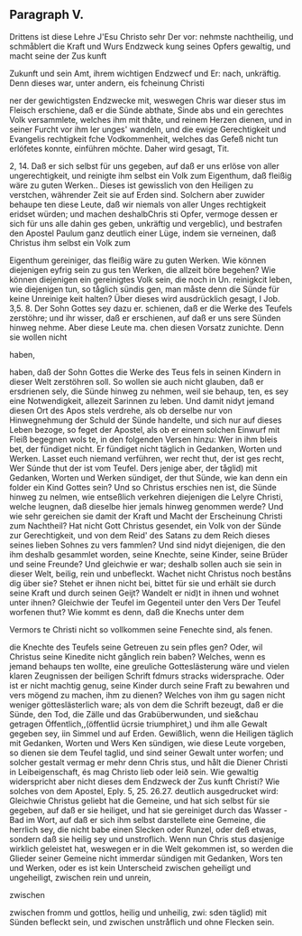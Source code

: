 
<!-- Seite 345 -->
Paragraph  V.
-------------

Drittens ist diese Lehre J'Esu Christo sehr Der vor: nehmste nachtheilig, und schmåblert die Kraft und Wurs Endzweck kung seines Opfers gewaltig, und macht seine der Zus kunft

Zukunft und sein Amt, ihrem wichtigen Endzwecf und Er: nach, unkräftig. Denn dieses war, unter andern, eis fcheinung Christi

ner der gewichtigsten Endzwecke mit, weswegen Chris war dieser stus im Fleisch erschiene, daß er die Sünde abthate, Sinde abs und ein gerechtes Volk versammlete, welches ihm mit thåte, und reinem Herzen dienen, und in seiner Furcht vor ihm ler unges' wandeln, und die ewige Gerechtigkeit und Evangelis rechtigkeit fche Vodkommenheit, welches das Gefeß nicht tun erlófetes konnte, einführen möchte. Daher wird gesagt, Tit.

2, 14. Daß er sich selbst für uns gegeben, auf daß er uns erlöse von aller ungerechtigkeit, und reinigte ihm selbst ein Volk zum Eigenthum, daß fleißig wäre zu guten Werken.. Dieses ist gewisslich von den Heiligen zu verstchen, währender Zeit sie auf Erden sind. Solchern aber zuwider behaupe ten diese Leute, daß wir niemals von aller Unges rechtigkeit eridset würden; und machen deshalbChris sti Opfer, vermoge dessen er sich für uns alle dahin ges geben, unkräftig und vergeblic), und bestrafen den Apostel Paulum ganz deutlich einer Lüge, indem sie verneinen, daß Christus ihm selbst ein Volk zum

Eigenthum gereiniger, das fleißig wäre zu guten Werken. Wie können diejenigen eyfrig sein zu gus ten Werken, die allzeit böre begehen? Wie können diejenigen ein gereinigtes Volk sein, die noch in Un. reinigkcit leben, wie diejenigen tun, so tåglich sündis gen, man måste denn die Sünde für keine Unreinige keit halten? Über dieses wird ausdrücklich gesagt, I Job. 3,5. 8. Der Sohn Gottes sey dazu er. schienen, daß er die Werke des Teufels zerstöhre; und ihr wisser, daß er erschienen, auf daß er uns sere Sünden hinweg nehme. Aber diese Leute ma. chen diesen Vorsatz zunichte. Denn sie wollen nicht

haben,

<!-- Seite 347 -->

haben, daß der Sohn Gottes die Werke des Teus fels in seinen Kindern in dieser Welt zerstöhren soll. So wollen sie auch nicht glauben, daß er ersdrienen sely, die Sünde hinweg zu nehmen, weil sie behaup, ten, es sey eine Notwendigkeit, allezeit Sarinnen zu leben. Und damit nidyt jemand diesen Ort des Apos stels verdrehe, als ob derselbe nur von Hinwegnehmung der Schuld der Sünde handelte, und sich nur auf dieses Leben bezoge, so feget der Apostel, als ob er einem solchen Einwurf mit Fleiß begegnen wols te, in den folgenden Versen hinzu: Wer in ihm bleis bet, der fündiget nicht. Er fündiget nicht täglich in Gedanken, Worten und Werken. Lasset euch niemand verführen, wer recht thut, der ist ges recht, Wer Súnde thut der ist vom Teufel. Ders jenige aber, der tåglid) mit Gedanken, Worten und Werken sündiget, der thut Sünde, wie kan denn ein folder ein Kind Gottes sein? Und so Christus erschies nen ist, die Sünde hinweg zu nelmen, wie entseßlich verkehren diejenigen die Lelyre Christi, welche leugnen, daß dieselbe hier jemals hinweg genommen werde? Und wie sehr gereichen sie damit der Kraft und Macht der Erscheinung Christi zum Nachtheil? Hat nicht Gott Christus gesendet, ein Volk von der Sünde zur Gerechtigkeit, und von dem Reid' des Satans zu dem Reich dieses seines lieben Sohnes zu vers fammlen? Und sind nidyt diejenigen, die den ihm deshalb gesammlet worden, seine Knechte, seine Kinder, seine Brüder und seine Freunde? Und gleichwie er war; deshalb sollen auch sie sein in dieser Welt, beilig, rein und unbefleckt. Wachet nicht Christus noch beståns dig über sie? Stehet er ihnen nicht bei, bittet für sie und erhält sie durch seine Kraft und durch seinen Geijt? Wandelt er nid)t in ihnen und wohnet unter ihnen? Gleichwie der Teufel im Gegenteil unter den Vers Der Teufel worfenen thut? Wie kommt es denn, daß die Knechs unter dem

<!-- Seite 348 -->
Vermors te Christi nicht so vollkommen seine Fenechte sind, als fenen.

die Knechte des Teufels seine Getreuen zu sein pfles gen? Oder, wil Christus seine Kinedite nicht gånglich rein baben? Welches, wenn es jemand behaups ten wollte, eine greuliche Gotteslästerung wäre und vielen klaren Zeugnissen der beiligen Schrift fdmurs stracks widersprache. Oder ist er nicht machtig genug, seine Kinder durch seine Fraft zu bewahren und vers mögend zu machen, ihm zu dienen? Welches von ihm gu sagen nicht weniger götteslästerlich ware; als von dem die Schrift bezeugt, daß er die Sünde, den Tod, die Zälle und das Grabüberwunden, und sie&chau getragen Öffentlich,,(öffentlid ücrsie triumphiret,) und ihm alle Gewalt gegeben sey, iin Simmel und auf Erden. Gewißlich, wenn die Heiligen täglich mit Gedanken, Worten und Wers Ken sündigen, wie diese Leute vorgeben, so dienen sie dem Teufel taglid, und sind seiner Gewalt unter worfen; und solcher gestalt vermag er mehr denn Chris stus, und hålt die Diener Christi in Leibeigenschaft, és mag Christo lieb oder leið sein. Wie gewaltig widerspricht aber nicht dieses dem Endzweck der Zus kunft Christi? Wie solches von dem Apostel, Eply. 5, 25. 26.27. deutlich ausgedrucket wird: Gleichwie Christus geliebt hat die Gemeine, und hat sich selbst für sie gegeben, auf daß er sie heiliget, und hat sie gereiniget durch das Wasser -Bad im Wort, auf daß er sich ihm selbst darstellete eine Gemeine, die herrlich sey, die nicht babe einen Slecken oder Runzel, oder deß etwas, sondern daß sie heilig sey und unstroflich. Wenn nun Chris stus dasjenige wirklich geleistet hat, weswegen er in die Welt gekommen ist, so werden die Glieder seiner Gemeine nicht immerdar sündigen mit Gedanken, Wors ten und Werken, oder es ist kein Unterscheid zwischen geheiligt und ungeheiligt, zwischen rein und unrein,

zwischen
<!-- Seite 349 -->
zwischen fromm und gottlos, heilig und unheilig, zwi: sden täglid) mit Sünden befleckt sein, und zwischen unstråflich und ohne Flecken sein.
